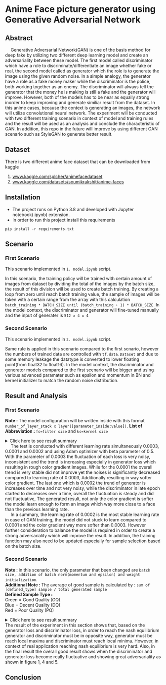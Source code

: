 # Anime Face picture generator using Generative Adversarial Network

## Abstract
&emsp; Generative Adversarial Network(GAN) is one of the basis method for deep fake by utilizing two different deep learning model and create an adversariality between these model. The first model called discriminator which have a role to discriminate/differentiate an image whether fake or real, the second model called as generator which the role is to generate the image using the given random noise. In a simple analogy, the generator have a role as a fake money maker while the discriminator is the police, both working together as an enemy. The discriminator will always tell the generator that the money he is making is still a fake and the generator will improve. However, both of the models has to be near as equally strong inorder to keep improving and generate similiar result from the dataset. In this anime cases, because the context is generating an images, the network will utilize convolutional neural network. The experiment will be conducted with two different training scenario in context of model and training rules and the result will be used as an analysis and conclude the characteristic of GAN. In addition, this repo in the future will improve by using different GAN scenario such as StyleGAN to generate better result.

## Dataset
There is two different anime face dataset that can be downloaded from kaggle  
1. www.kaggle.com/splcher/animefacedataset
2. www.kaggle.com/datasets/soumikrakshit/anime-faces

## Installation
- The project runs on Python 3.8 and developed with Jupyter notebook(.ipynb) extension.
- In order to run this project install this requirements
```
pip install -r requirements.txt
```

## Scenario
### First Scenario
This scenario implemented in ```1. model.ipynb``` script. </br>

In this scenario, the training policy will be trained with certain amount of images from dataset by dividing the total of the images by the batch size, the result of this division will be used to create batch training. By creating a loop from zero until reach batch training value, the sample of images will be taken with a certain range from the array with this calculation ```batch_training * BATCH_SIZE until (batch_training + 1) * BATCH_SIZE```. In the model context, the discriminator and generator will fine-tuned manually and the input of generater is ```512 x 4 x 4```

### Second Scenario
This scenario implemented in ```2. model.ipynb``` script. </br>

Same rule is applied in this scenario compared to the first scnario, however the numbers of trained data are controlled with ```tf.data.Dataset``` and due to some memory leakage the datatype is converted to lower floating point(from float32 to float16). In the model context, the discriminator and generator models compared to the first scenario will be bigger and using various advanced paramater such as epsilon and momentum in BN and kernel initializer to match the random noise distribution.

## Result and Analysis
### First Scenario
<b>Note : </b> The model configuration will be written inside with this format ```number_of_layer_stack x layer([parameter_inside:value])```.
<b>List of Abbreviation : </b> ```fs=filter size``` and ```ks=kernel size```
<details markdown="1">
<summary>Click here to see result summary</summary>
</br>
<table style="width:200%">
  <tr> 
      <th> Parameter </th>
      <th> Model Configuration </th>
      <th> Generator Loss </th>
      <th> Discriminator Real Loss </th>
      <th> Discriminator Fake Loss </th>
      <th> Result Sample </th>
  </tr>
  <tr> 
      <td> Adam learning rate:0.0003, beta:0.5, epoch:100, batch size:256</td>
      <td> Generator:</br> 4xTranspooseConv2D( </br>
        &ensp;[fs=32, ks=(4, 4)], </br>&ensp;[fs=64, ks=(4, 4)], </br>
        &ensp;[fs=128, ks=(4, 4)], </br>&ensp;[fs=3, ks=(4, 4)] </br>) </br>
        Discriminator:</br> 2xConv2D( </br>
        &ensp;[fs=32, ks=(3, 3)], </br>&ensp;[fs=32, ks=(3, 3)] </br>)</td>
      <td> <img src="https://user-images.githubusercontent.com/54882818/195834317-13484e36-212a-4cda-b6eb-a12d417ce302.jpg"/> </td>
      <td> <img src="https://user-images.githubusercontent.com/54882818/195834437-3e0cea19-dd3c-4e70-b734-2fef24fb1118.jpg"/> </td>
      <td> <img src="https://user-images.githubusercontent.com/54882818/195834567-78dc1cff-d3e2-4ed7-8198-78c9eea0aeda.jpg"/> </td>
      <td> <img src="https://user-images.githubusercontent.com/54882818/195834822-b3450d6e-f3fd-40cf-a8bd-677f90460ed3.jpg"/> </td>
  </tr>
  <tr> 
      <td> Adam learning rate:0.0001, beta:0.5, epoch:100, batch size:256</td>
      <td> Generator:</br> 4xTranspooseConv2D( </br>
        &ensp;[fs=32, ks=(4, 4)], </br>&ensp;[fs=64, ks=(4, 4)], </br>
        &ensp;[fs=128, ks=(4, 4)], </br>&ensp;[fs=3, ks=(4, 4)] </br>) </br>
        Discriminator:</br> 2xConv2D( </br>
        &ensp;[fs=32, ks=(3, 3)], </br>&ensp;[fs=32, ks=(3, 3)] </br>)</td>
      <td> <img src="https://user-images.githubusercontent.com/54882818/196091721-d9f91e1b-98ee-43d3-afb1-b41d6b371375.jpg"/> </td>
      <td> <img src="https://user-images.githubusercontent.com/54882818/196091515-0ad40c0c-183b-4f68-9610-009cfc193fd3.jpg"/> </td>
      <td> <img src="https://user-images.githubusercontent.com/54882818/196091540-5640f56c-abb3-4d7b-bbcc-79f3cdac4d9d.jpg"/> </td>
      <td> <img src="https://user-images.githubusercontent.com/54882818/196091774-cdaa44aa-ce46-4f05-ba36-db0529ab5180.jpg"/> </td>
  </tr>
  <tr> 
      <td> Adam learning rate:0.0002, beta:0.5, epoch:100, batch size:256</td>
      <td> Generator:</br> 4xTranspooseConv2D( </br>
        &ensp;[fs=32, ks=(4, 4)], </br>&ensp;[fs=64, ks=(4, 4)], </br>
        &ensp;[fs=128, ks=(4, 4)], </br>&ensp;[fs=3, ks=(4, 4)] </br>) </br>
        Discriminator:</br> 2xConv2D( </br>
        &ensp;[fs=32, ks=(3, 3)], </br>&ensp;[fs=32, ks=(3, 3)] </br>)</td>
      <td> <img src="https://user-images.githubusercontent.com/54882818/196096769-c6c599b3-21d6-4ddd-94f8-ecc8895fb152.jpg"/> </td>
      <td> <img src="https://user-images.githubusercontent.com/54882818/196096812-3deb84a1-8aa6-4c18-a289-35358abc9422.jpg"/> </td>
      <td> <img src="https://user-images.githubusercontent.com/54882818/196096843-97758c51-3777-473f-9e94-a2f327a93edb.jpg"/> </td>
      <td> <img src="https://user-images.githubusercontent.com/54882818/196096900-0c485720-394a-42e0-9006-03dd5a0d253c.jpg"/> </td>
  </tr>
</table>
</details>
&emsp; The test is conducted with different learning rate simultaneously 0.0003, 0.0001 and 0.0002 and using Adam optimizer with beta parameter of 0.5. With the parameter of 0.0003 the fluctuation of each loss is very noisy, inconsistent and the trend is increasing especially in generator loss which resulting in rough color gradient images. While for the 0.0001 the overall trend is very stable did not improve yet the noises is significantly decreased compared to learning rate of 0.0003, Additionally resulting in way softer color gradient. The last one which is 0.0002 the trend of generator is increases over time and not very noisy, while the discriminator in late epoch started to decreases over a time, overall the fluctuation is steady and did not fluctuative, The generated result, not only the color gradient is softer the model learn enough to form an image which way more close to a face than the previous learning rate. </br>
&emsp; In a summary, the learning rate of 0.0002 is the most stable learning rate in case of GAN training, the model did not stuck to learn compared to 0.0001 and the color gradient way more softer than 0.0003. However further consideration to balance the model is required in order to create a strong adversariality which will improve the result. In addition, the training function may also need to be updated especially for sample selection based on the batch size.

### Second Scenario
<b>Note : </b> in this scenario, the only parameter that been changed are ```batch size, addition of batch norm(momentum and epsilon) and weight initialization```.</br>
<b>Additional Note : </b> The average of good sample is calculated by : ```sum of [defined_type] sample / total generated sample``` </br>
<b> Defined Sample Type : </b> </br>
Green = Good Quality (GQ) </br>
Blue = Decent Quality (DQ) </br>
Red = Poor Quality (PQ) </br>
<details markdown="1">
<summary>Click here to see result summary</summary>
</br>
<table style="width:200%">
  <tr> 
      <th> Figure Number </th>
      <th> Parameter Configuration </th>
      <th> Generator and Discriminator Loss </th>
      <th> Result Sample </th>
      <th> Average Good Sample </th>
  </tr>
  <tr>
      <td>Figure 1 </td>
      <td>
        <b>General Param </b>: batch size:10, epoch:40 </br>
        <b>Generator     </b>: truncated normal(stddev) weight init:0.02, generator batch norm(momentum; epsilon):0.8; 10**5 </br> 
        <b>Discriminator </b>: discriminator batch norm(momentum):0.8 </br>
      </td>
      <td> <img src="https://user-images.githubusercontent.com/54882818/196102991-2be0bffe-c999-465b-8015-2a4a1961c29f.jpg"/> </td>
      <td> <img src="https://user-images.githubusercontent.com/54882818/196392402-9ce60b18-da3c-4482-b203-f2af0a2bddb9.jpg"/> </td>
      <td> 
        GQ Rate: </br>3 / 20  = <b>15%</b> </br>
        DQ Rate: </br>7 / 20  = <b>35%</b> </br>
        PQ Rate: </br>10 / 20 = <b>50%</b>
      </td>

  </tr>
  <tr>
      <td>Figure 2 </td>
      <td>
        <b>General Param </b>: batch size:64, epoch:40 </br>
        <b>Generator     </b>: truncated normal(stddev) weight init:0.02, generator batch norm(momentum; epsilon):0.8; 10**5 </br> 
        <b>Discriminator </b>: discriminator batch norm(momentum):0.8 </br>
      </td>
      <td> <img src="https://user-images.githubusercontent.com/54882818/196103653-0acb5c9f-d21c-4932-a551-16047f797b67.png"/> </td>
      <td> <img src="https://user-images.githubusercontent.com/54882818/196393687-e97714d4-2d35-45ed-b649-26384365c805.jpg"/> </td>
      <td> 
        GQ Rate: </br>3 / 20  = <b>15%</b> </br>
        DQ Rate: </br>2 / 20  = <b>10%</b> </br>
        PQ Rate: </br>15 / 20 = <b>75%</b>
      </td>
  </tr>
  <tr> 
      <td>Figure 3 </td>
      <td>
        <b>General Param </b>: batch size:64, epoch:40 </br>
        <b>Generator     </b>: truncated normal(stddev) weight init:0.02 </br> 
        <b>Discriminator </b>: discriminator batch norm(momentum):0.8 </br>
      </td>
      <td> <img src="https://user-images.githubusercontent.com/54882818/196108877-23628a17-5480-4fc7-b3be-6aadb2f678fb.jpg"/> </td>
      <td> <img src="https://user-images.githubusercontent.com/54882818/196393826-f8ab1a4e-98f1-4620-9edf-10cd851ade75.jpg"/> </td>
      <td> 
        GQ Rate: </br>1 / 20  = <b>5%</b> </br>
        DQ Rate: </br>4 / 20  = <b>40%</b> </br>
        PQ Rate: </br>15 / 20 = <b>75%</b>
      </td>
  </tr>
  <tr>
      <td>Figure 4 </td>
      <td>
        <b>General Param </b>: batch size:64, epoch:200 </br>
        <b>Generator     </b>: truncated normal(stddev) weight init:0.02, increasing conv filter to (128, 64, 64) </br> 
        <b>Discriminator </b>: discriminator batch norm(momentum):0.8, decreasement conv filter to (32, 64, 64, 128) </br>
      </td>
      <td> <img src="https://user-images.githubusercontent.com/54882818/198332601-d875484d-8c72-42ef-a5b8-9451cacea7a2.jpg"/> </td>
      <td> <img src="https://user-images.githubusercontent.com/54882818/198331231-7c1cd038-eacf-46a3-a05f-0327fce1788f.jpg"/> </td>
      <td> 
        GQ Rate: </br>3 / 20  = <b>15%</b> </br>
        DQ Rate: </br>8 / 20  = <b>40%</b> </br>
        PQ Rate: </br>9 / 20 = <b>45%</b>
      </td>
  </tr>
  <tr>
      <td>Figure 5 </td>
      <td>
        <b>General Param </b>: batch size:64, epoch:200 </br>
        <b>Generator     </b>: truncated normal(stddev) weight init:0.02, increasing conv filter to (128, 128, 64) </br> 
        <b>Discriminator </b>: discriminator batch norm(momentum):0.8, decreasement conv filter to (32, 64, 64, 128) </br>
      </td>
      <td> <img src="https://user-images.githubusercontent.com/54882818/198333812-38339ea5-b63c-4e0d-988e-06bd342924f4.jpg"/> </td>
      <td> <img src="https://user-images.githubusercontent.com/54882818/198333889-527964ec-b65d-4796-b7f5-6791710e36ef.jpg"/> </td>
      <td> 
        GQ Rate: </br>5 / 20  = <b>25%</b> </br>
        DQ Rate: </br>9 / 20  = <b>45%</b> </br>
        PQ Rate: </br>6 / 20 = <b>30%</b>
      </td>
  </tr>
</table>
</details>
The result of the experiment in this section shows that, based on the generator loss and discriminator loss, in order to reach the nash equilibrium generator and discriminator must be in opposite way, generator must be reach local maxima and discriminator must reach local minima. However, in context of real application reaching nash equilibrium is very hard. Also, in the final result the overall good result shows when the discriminator and generator loss become really fluctuative and showing great adversariality as shown in figure 1, 4 and 5.

## Conclusion

